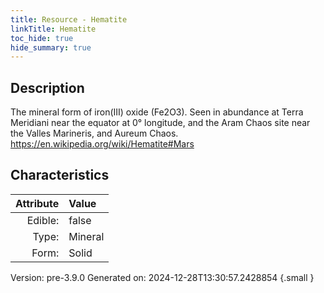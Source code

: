 ```yaml
---
title: Resource - Hematite
linkTitle: Hematite
toc_hide: true
hide_summary: true
---
```


## Description
The mineral form of iron(III) oxide (Fe2O3).&#10;&#9; Seen in abundance at Terra Meridiani near the equator at 0° longitude,&#10;&#9; and the Aram Chaos site near the Valles Marineris, and Aureum Chaos.&#10;&#9; https://en.wikipedia.org/wiki/Hematite#Mars

## Characteristics

| Attribute      | Value |
|--------:|:------|
|Edible:|false|
|Type:|Mineral|
|Form:|Solid|
 



    

Version: pre-3.9.0 Generated on: 2024-12-28T13:30:57.2428854
{.small }
